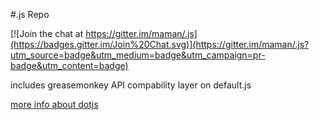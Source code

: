 #.js Repo

[![Join the chat at https://gitter.im/maman/.js](https://badges.gitter.im/Join%20Chat.svg)](https://gitter.im/maman/.js?utm_source=badge&utm_medium=badge&utm_campaign=pr-badge&utm_content=badge)

includes greasemonkey API compability layer on default.js

[more info about dotjs](https://github.com/defunkt/dotjs)
